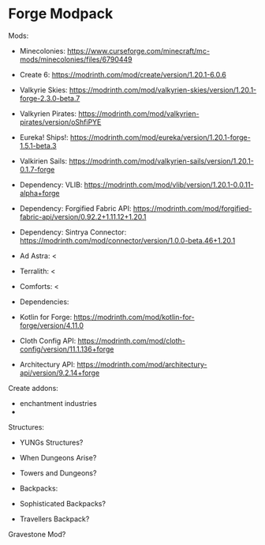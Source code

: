 # Forge Modpack

Mods:

- Minecolonies: <https://www.curseforge.com/minecraft/mc-mods/minecolonies/files/6790449>
- Create 6: <https://modrinth.com/mod/create/version/1.20.1-6.0.6>
- Valkyrie Skies: <https://modrinth.com/mod/valkyrien-skies/version/1.20.1-forge-2.3.0-beta.7>
- Valkyrien Pirates:   <https://modrinth.com/mod/valkyrien-pirates/version/oShfiPYE>
- Eureka! Ships!:      <https://modrinth.com/mod/eureka/version/1.20.1-forge-1.5.1-beta.3>
- Valkirien Sails:     <https://modrinth.com/mod/valkyrien-sails/version/1.20.1-0.1.7-forge>
- Dependency: VLIB:    <https://modrinth.com/mod/vlib/version/1.20.1-0.0.11-alpha+forge>
- Dependency: Forgified Fabric API: <https://modrinth.com/mod/forgified-fabric-api/version/0.92.2+1.11.12+1.20.1>
- Dependency: Sintrya Connector: <https://modrinth.com/mod/connector/version/1.0.0-beta.46+1.20.1>

- Ad Astra:     <
- Terralith:    <
- Comforts:     <

- Dependencies:
- Kotlin for Forge: <https://modrinth.com/mod/kotlin-for-forge/version/4.11.0>
- Cloth Config API: <https://modrinth.com/mod/cloth-config/version/11.1.136+forge>
- Architectury API: <https://modrinth.com/mod/architectury-api/version/9.2.14+forge>

Create addons:

- enchantment industries
-

Structures:

- YUNGs Structures?
- When Dungeons Arise?
- Towers and Dungeons?

- Backpacks:
- Sophisticated Backpacks?
- Travellers Backpack?

Gravestone Mod?
